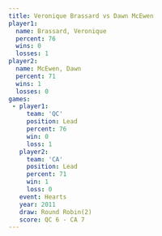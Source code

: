 ```yaml
---
title: Veronique Brassard vs Dawn McEwen
player1:                   
  name: Brassard, Veronique
  percent: 76              
  wins: 0                  
  losses: 1                
player2:                   
  name: McEwen, Dawn       
  percent: 71              
  wins: 1                  
  losses: 0                
games:
 - player1:        
     team: 'QC'    
     position: Lead
     percent: 76   
     win: 0        
     loss: 1       
   player2:        
     team: 'CA'    
     position: Lead
     percent: 71   
     win: 1        
     loss: 0       
   event: Hearts       
   year: 2011          
   draw: Round Robin(2)
   score: QC 6 - CA 7  
---
```

